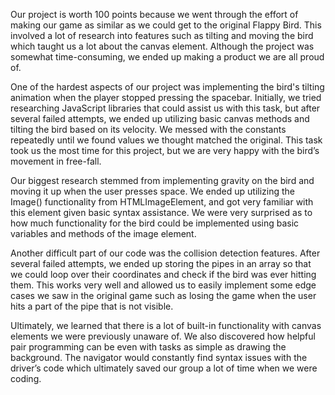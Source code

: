 Our project is worth 100 points because we went through the effort of making our game as similar as we could get to the original Flappy Bird. This involved a lot of research into features such as tilting and moving the bird which taught us a lot about the canvas element. Although the project was somewhat time-consuming, we ended up making a product we are all proud of.


One of the hardest aspects of our project was implementing the bird's tilting animation when the player stopped pressing the spacebar. Initially, we tried researching JavaScript libraries that could assist us with this task, but after several failed attempts, we ended up utilizing basic canvas methods and tilting the bird based on its velocity. We messed with the constants repeatedly until we found values we thought matched the original. This task took us the most time for this project, but we are very happy with the bird’s movement in free-fall.


Our biggest research stemmed from implementing gravity on the bird and moving it up when the user presses space. We ended up utilizing the Image() functionality from HTMLImageElement, and got very familiar with this element given basic syntax assistance. We were very surprised as to how much functionality for the bird could be implemented using basic variables and methods of the image element.


Another difficult part of our code was the collision detection features. After several failed attempts, we ended up storing the pipes in an array so that we could loop over their coordinates and check if the bird was ever hitting them. This works very well and allowed us to easily implement some edge cases we saw in the original game such as losing the game when the user hits a part of the pipe that is not visible.


Ultimately, we learned that there is a lot of built-in functionality with canvas elements we were previously unaware of. We also discovered how helpful pair programming can be even with tasks as simple as drawing the background. The navigator would constantly find syntax issues with the driver’s code which ultimately saved our group a lot of time when we were coding. 
